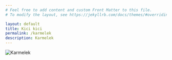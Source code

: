 ```yaml
---
# Feel free to add content and custom Front Matter to this file.
# To modify the layout, see https://jekyllrb.com/docs/themes/#overriding-theme-defaults

layout: default
title: Kici kici
permalink: /karmelek
description: Karmelek
---
```

<img src="https://karmelekapi.mily.ovh/random" alt="Karmelek" class="img-fluid rounded w-50 h-50">